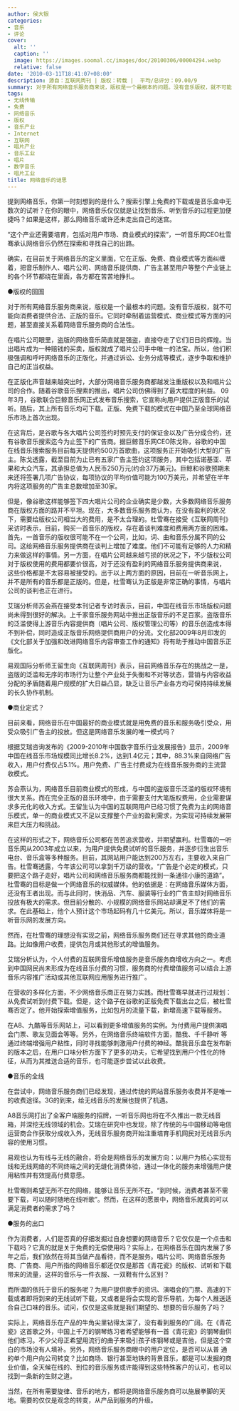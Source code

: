 ```yaml
---
author: 侯大银
categories:
- 音乐
- 评论
cover:
  alt: ''
  caption: ''
  image: https://images.soomal.cc/images/doc/20100306/00004294.webp
  relative: false
date: '2010-03-11T18:41:07+08:00'
description: 源自：互联网周刊 | 版权：转载 |  平均/总评分：09.00/9
summary: 对于所有网络音乐服务商来说，版权是一个最根本的问题。没有音乐版权，就不可能向消费者提供合法、正版的音乐。它同时牵制着运营模式、商业模式等方面的问题，甚至直接关系着网络音乐服务商的合法性。在唱片公司眼里，盗版的网络音乐简直就是强盗，直接夺走了它们旧日的辉煌。当出唱片成为一种赔钱的买卖，版权就成了唱片公司手中唯一的法宝。所以，他们积极强调和呼吁网络音乐的正版化，并通过诉讼、业务分成等模式，逐步争取和维护自己的正当权益……
tags:
- 无线传输
- 免费
- 网络音乐
- 版权
- 音乐产业
- Internet
- 互联网
- 唱片产业
- 音乐工业
- 唱片
- 数字音乐
- 唱片工业
title: 网络音乐的谜思
---
```


提到网络音乐，你第一时刻想到的是什么？搜索引擎上免费的下载或是音乐盒中无数次的试听？在你的眼中，网络音乐仅仅就是让找到音乐、听到音乐的过程更加便捷吗？如果是这样，那么网络音乐或许还未走出自己的迷宫。

“这个产业还需要培育，包括对用户市场、商业模式的探索”，一听音乐网CEO杜雪骞承认网络音乐仍然在探索和寻找自己的出路。

确实，在目前关于网络音乐的定义里面，它在正版、免费、商业模式等方面纠缠着，把音乐制作人、唱片公司、网络音乐提供商、广告主甚至用户等整个产业链上的各个环节都绕在里面，各方都在苦苦地挣扎。

●版权的囹圄

对于所有网络音乐服务商来说，版权是一个最根本的问题。没有音乐版权，就不可能向消费者提供合法、正版的音乐。它同时牵制着运营模式、商业模式等方面的问题，甚至直接关系着网络音乐服务商的合法性。

在唱片公司眼里，盗版的网络音乐简直就是强盗，直接夺走了它们旧日的辉煌。当出唱片成为一种赔钱的买卖，版权就成了唱片公司手中唯一的法宝。所以，他们积极强调和呼吁网络音乐的正版化，并通过诉讼、业务分成等模式，逐步争取和维护自己的正当权益。

在正版化声音越来越突出时，大部分网络音乐服务商都越发注重版权以及和唱片公司的合作。随着谷歌音乐搜索的推出，唱片公司仿佛得到了最大程度的利益。 09年3月，谷歌联合巨鲸音乐网正式发布音乐搜索，它宣称向用户提供正版音乐的试听。随后，其上所有音乐均可下载。正版、免费下载的模式在中国乃至全球网络音乐市场上首次出现。

在这背后，是谷歌与各大唱片公司签约时预先支付的保证金以及广告分成合约，还有谷歌音乐搜索迄今为止签下的广告商。据巨鲸音乐网CEO陈戈称，谷歌的中国在线音乐搜索服务目前每天提供约500万首歌曲，这项服务正开始吸引大型的广告主。陈戈透露，截至目前为止已有五家广告主签约这项服务，其中包括诺基亚、苹果和大众汽车，其承担总值为人民币250万元(约合37万美元)。巨鲸和谷歌预期未来还将签署几项广告协议，每项协议的平均价值可能为100万美元，并希望在半年内将这项服务的广告主总数增加至30家。

但是，像谷歌这样能够签下四大唱片公司的企业确实是少数，大多数网络音乐服务商在版权方面的路并不平坦。现在，大多数音乐服务商认为，在没有盈利的状况下，需要给版权公司相当大的费用，是不太合理的。杜雪骞在接受《互联网周刊》采访时表示，目前，购买一首音乐的版权，存在着谈判难度和费用两方面的困难。首先，一首音乐的版权很可能不在一个公司，比如，词、曲和音乐分属不同的公司。这给网络音乐服务提供商在谈判上增加了难度。他们不可能有足够的人力和精力来做这样的事情。另一方面，在唱片公司越来越亏损的状况之下，不少版权公司对于版权使用的费用都要价很高，对于还没有盈利的网络音乐服务提供商来说， 这些价格都是不太容易被接受的。出于以上两方面的原因，目前在一听音乐网上，并不是所有的音乐都是正版的。但是，杜雪骞认为正版是非常正确的事情，与唱片公司的谈判也正在进行。

艾瑞分析师苏会燕在接受本刊记者专访时表示，目前，中国在线音乐市场版权问题尚未得到很好的解决。上千家音乐服务网站中推出正版音乐的不足百家。盗版音乐的泛滥使得上游音乐内容提供商（唱片公司、版权管理公司等）的音乐创造成本得不到补偿，同时造成正版音乐网络提供商用户的分流。文化部2009年8月印发的《文化部关于加强和改进网络音乐内容审查工作的通知》将有助于推动中国音乐正版化。

易观国际分析师王留生向《互联网周刊》表示，目前网络音乐存在的挑战之一是，盗版的泛滥和无序的市场行为让整个产业处于失衡和不对等状态，营销与内容收益分配的矛盾随着用户规模的扩大日益凸显，缺乏让音乐产业各方均可保持持续发展的长久协作机制。

●商业定式？

目前来看，网络音乐在中国最好的商业模式就是用免费的音乐和服务吸引受众，用受众吸引广告主的投放。但这是网络音乐发展的唯一模式吗？

根据艾瑞咨询发布的《2009-2010年中国数字音乐行业发展报告》显示，2009年中国在线音乐市场规模同比增长8.2%，达到1.4亿元；其中，88.3%来自网络广告收入，用户付费仅占5.1%。用户免费、广告主付费成为在线音乐服务商的主流营收模式。

苏会燕认为，网络音乐目前商业模式的形成，与中国的盗版音乐泛滥的版权环境有很大关系。而在完全正版的音乐环境中，由于需要支付大笔版权费用，企业需要谋求多元化的收入方式。王留生认为中国的互联网用户已经习惯了免费为主的网络音乐模式，单一的商业模式又不足以支撑整个产业的盈利需求，为实现可持续发展带来巨大压力和挑战。

在这样的形式之下，网络音乐公司都在苦苦追求营收，并期望赢利。杜雪骞的一听音乐网从2003年成立以来，为用户提供免费试听的音乐服务，并逐步衍生出音乐电台、音乐盒等多种服务。目前，其网站用户能达到200万左右，主要收入来自广告。杜雪骞透露，今年该公司可以拿到千万级的营收。“广告是个必定的模式，只要把这个路子走好，唱片公司和网络音乐服务商都能找到一条通往小康的道路”。杜雪骞的目标是做一个网络音乐的权威媒体。他的依据是：在网络音乐媒体方面，还没有王者出现。而与此同时，快消品、汽车、服装等行业的广告主却对网络音乐投放有极大的需求。但目前分散的、小规模的网络音乐网站却满足不了他们的需求。在此基础上，他个人预计这个市场起码有几十亿美元。所以，音乐媒体将是一听音乐网的发展方向。

然而，在杜雪骞的理想没有实现之前，网络音乐服务商们还在寻求其他的商业道路。比如像用户收费，提供包月或其他形式的增值服务。

艾瑞分析认为，个人付费的互联网音乐增值服务是音乐服务商增收方向之一。考虑到中国网民尚未形成为在线音乐付费的习惯，服务商的付费增值服务可以结合上游音乐内容推广活动或其他互联网应用服务进行推广。

在营收的多样化方面，不少网络音乐商正在努力实践。而杜雪骞早就进行过规划：从免费试听到付费下载。但是，这个路子在谷歌的正版免费下载出台之后，被杜雪骞否定了。他开始探索增值服务，比如包月的流量下载，新增高速下载等服务。

在A8、九酷等音乐网站上，可以看到更多增值服务的实例。为付费用户提供演唱会门票、歌友见面会等等。另外，在网络音乐终端软件方面，酷我、千千静听 等通过终端增强用户粘性，同时寻找能够刺激用户付费的神经。酷我音乐盒在发布新的版本之后，在用户口味分析方面下了更多的功夫，它希望找到用户个性化的特征，从而为其推送合适的音乐，也可能逐步尝试以此收费。

●音乐的全线

在尝试中，网络音乐服务商们已经发现，通过传统的网站音乐服务收费并不是唯一的收费途径。3G的到来，给无线音乐的发展也提供了机遇。

A8音乐网打出了全客户端服务的招牌，一听音乐网也将在不久推出一款无线音箱，并深挖无线领域的机会。艾瑞在研究中也发现，除了传统的与中国移动等电信运营商合作获取分成收入外，无线音乐服务商开始注重培育手机网民对无线音乐内容的使用习惯。

易观也认为有线与无线的融合，将会是网络音乐的发展方向：以用户为核心实现有线和无线网络的不同终端之间的无缝化消费体验，通过一体化的服务来增强用户使用粘性并有效提高付费意愿。

杜雪骞则希望无所不在的网络，能够让音乐无所不在。“到时候，消费者甚至不需要下载，可以随时随地在线听歌”。然而，在这样的愿景中，网络音乐就真的可以满足消费者的需求了吗？

●服务的出口

作为消费者，人们是否真的仔细发掘过自身想要的网络音乐？它仅仅是一个点击和下载吗？它真的就是关于免费的无偿使用吗？实际上，在网络音乐在国内发展了多年之后，我们依然在将其当做产品看待，而不是服务。唱片公司、网络音乐服务商、广告商、用户所指的网络音乐都还仅仅是那首《青花瓷》的版权、试听和下载带来的流量，这样的音乐与一件衣服、一双鞋有什么区别？

而所谓的依托于音乐的服务呢？为用户提供歌手的资讯、演唱会的门票、高速的下载或者即将到来的无线试听下载，又或者是将会实现的音乐导航，为每个人推送适合自己口味的音乐。试问，仅仅是这些就是我们期望的、想要的音乐服务了吗？

实际上，网络音乐在产品的牛角尖里钻得太深了，没有看到服务的广阔。在《青花瓷》这首歌之外，中国上千万的钢琴练习者希望能够有一首《青花瓷》的钢琴曲供他们练习。不少父母正希望用流行的曲子来吸引孩子练钢琴或是吉他，但是这个空白的市场没有人填补。另外，网络音乐服务商眼中的用户定位，是否可以从普 通的单个用户向公司转变？比如商场、银行甚至地铁的背景音乐，都是可以发掘的商业价值，全天候在线的、到位的音乐服务或许能得到这些特殊客户的认可，也可以找到一条新的生财之道。

当然，在所有需要旋律、音乐的地方，都将是网络音乐服务商可以施展拳脚的天地。需要的仅仅是观念的转变，从产品到服务的升级。